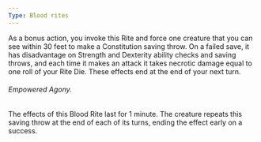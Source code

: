 ```yaml
---
Type: Blood rites
---
```

As a bonus action, you invoke this Rite and force one creature that you can see within 30 feet to make a Constitution saving throw. On a failed save, it has disadvantage on Strength and Dexterity ability checks and saving throws, and each time it makes an attack it takes necrotic damage equal to one roll of your Rite Die. These effects end at the end of your next turn.

###### Empowered Agony. 
The effects of this Blood Rite last for 1 minute. The creature repeats this saving throw at the end of each of its turns, ending the effect early on a success.